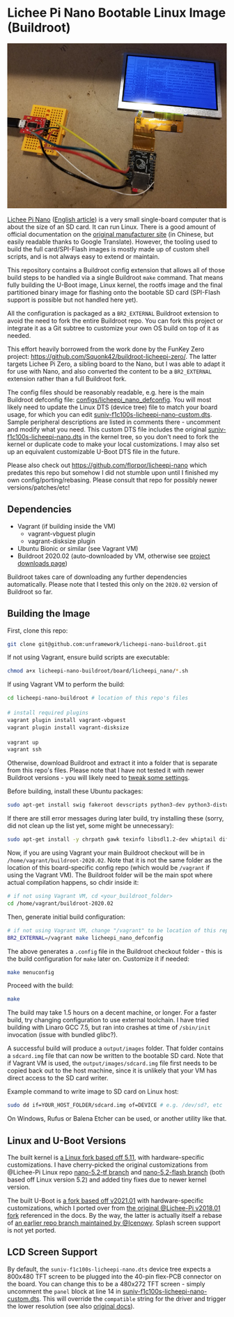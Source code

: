 # Lichee Pi Nano Bootable Linux Image (Buildroot)

![Lichee Pi Nano with LCD screen](licheepi-nano-lcd.jpg)

[Lichee Pi Nano](http://nano.lichee.pro/index.html) ([English article](https://www.cnx-software.com/2018/08/17/licheepi-nano-cheap-sd-card-sized-linux-board/)) is a very small single-board computer that is about the size of an SD card. It can run Linux. There is a good amount of official documentation on the [original manufacturer site](http://nano.lichee.pro/get_started/first_eye.html) (in Chinese, but easily readable thanks to Google Translate). However, the tooling used to build the full card/SPI-Flash images is mostly made up of custom shell scripts, and is not always easy to extend or maintain.

This repository contains a Buildroot config extension that allows all of those build steps to be handled via a single Buildroot `make` command. That means fully building the U-Boot image, Linux kernel, the rootfs image and the final partitioned binary image for flashing onto the bootable SD card (SPI-Flash support is possible but not handled here yet).

All the configuration is packaged as a `BR2_EXTERNAL` Buildroot extension to avoid the need to fork the entire Buildroot repo. You can fork this project or integrate it as a Git subtree to customize your own OS build on top of it as needed.

This effort heavily borrowed from the work done by the FunKey Zero project: https://github.com/Squonk42/buildroot-licheepi-zero/. The latter targets Lichee Pi Zero, a sibling board to the Nano, but I was able to adapt it for use with Nano, and also converted the content to be a `BR2_EXTERNAL` extension rather than a full Buildroot fork.

The config files should be reasonably readable, e.g. here is the main Buildroot defconfig file: [configs/licheepi_nano_defconfig](configs/licheepi_nano_defconfig). You will most likely need to update the Linux DTS (device tree) file to match your board usage, for which you can edit [suniv-f1c100s-licheepi-nano-custom.dts](board/licheepi_nano/suniv-f1c100s-licheepi-nano-custom.dts). Sample peripheral descriptions are listed in comments there - uncomment and modify what you need. This custom DTS file includes the original [suniv-f1c100s-licheepi-nano.dts](https://github.com/unframework/linux/blob/nano-5.11/arch/arm/boot/dts/suniv-f1c100s-licheepi-nano.dts) in the kernel tree, so you don't need to fork the kernel or duplicate code to make your local customizations. I may also set up an equivalent customizable U-Boot DTS file in the future.

Please also check out https://github.com/florpor/licheepi-nano which predates this repo but somehow I did not stumble upon until I finished my own config/porting/rebasing. Please consult that repo for possibly newer versions/patches/etc!

## Dependencies

- Vagrant (if building inside the VM)
  - vagrant-vbguest plugin
  - vagrant-disksize plugin
- Ubuntu Bionic or similar (see Vagrant VM)
- Buildroot 2020.02 (auto-downloaded by VM, otherwise see [project downloads page](https://buildroot.org/download.html))

Buildroot takes care of downloading any further dependencies automatically. Please note that I tested this only on the `2020.02` version of Buildroot so far.

## Building the Image

First, clone this repo:

```sh
git clone git@github.com:unframework/licheepi-nano-buildroot.git
```

If not using Vagrant, ensure build scripts are executable:

```sh
chmod a+x licheepi-nano-buildroot/board/licheepi_nano/*.sh
```

If using Vagrant VM to perform the build:

```sh
cd licheepi-nano-buildroot # location of this repo's files

# install required plugins
vagrant plugin install vagrant-vbguest
vagrant plugin install vagrant-disksize

vagrant up
vagrant ssh
```

Otherwise, download Buildroot and extract it into a folder that is separate from this repo's files. Please note that I have not tested it with newer Buildroot versions - you will likely need to [tweak some settings](https://github.com/unframework/licheepi-nano-buildroot/issues/18).

Before building, install these Ubuntu packages:

```sh
sudo apt-get install swig fakeroot devscripts python3-dev python3-distutils libssl-dev
```

If there are still error messages during later build, try installing these (sorry, did not clean up the list yet, some might be unnecessary):

```sh
sudo apt-get install -y chrpath gawk texinfo libsdl1.2-dev whiptail diffstat cpio libssl-dev
```

Now, if you are using Vagrant your main Buildroot checkout will be in `/home/vagrant/buildroot-2020.02`. Note that it is not the same folder as the location of this board-specific config repo (which would be `/vagrant` if using the Vagrant VM). The Buildroot folder will be the main spot where actual compilation happens, so chdir inside it:

```sh
# if not using Vagrant VM, cd <your_buildroot_folder>
cd /home/vagrant/buildroot-2020.02
```

Then, generate initial build configuration:

```sh
# if not using Vagrant VM, change "/vagrant" to be location of this repo's files
BR2_EXTERNAL=/vagrant make licheepi_nano_defconfig
```

The above generates a `.config` file in the Buildroot checkout folder - this is the build configuration for `make` later on. Customize it if needed:

```sh
make menuconfig
```

Proceed with the build:

```sh
make
```

The build may take 1.5 hours on a decent machine, or longer. For a faster build, try changing configuration to use external toolchain. I have tried building with Linaro GCC 7.5, but ran into crashes at time of `/sbin/init` invocation (issue with bundled glibc?).

A successful build will produce a `output/images` folder. That folder contains a `sdcard.img` file that can now be written to the bootable SD card. Note that if Vagrant VM is used, the `output/images/sdcard.img` file first needs to be copied back out to the host machine, since it is unlikely that your VM has direct access to the SD card writer.

Example command to write image to SD card on Linux host:

```sh
sudo dd if=YOUR_HOST_FOLDER/sdcard.img of=DEVICE # e.g. /dev/sd?, etc
```

On Windows, Rufus or Balena Etcher can be used, or another utility like that.

## Linux and U-Boot Versions

The built kernel is [a Linux fork based off 5.11](https://github.com/unframework/linux/commits/nano-5.11), with hardware-specific customizations. I have cherry-picked the original customizations from @Lichee-Pi Linux repo [nano-5.2-tf branch](https://github.com/torvalds/linux/compare/master...Lichee-Pi:nano-5.2-tf) and [nano-5.2-flash branch](https://github.com/torvalds/linux/compare/master...Lichee-Pi:nano-5.2-flash) (both based off Linux version 5.2) and added tiny fixes due to newer kernel version.

The built U-Boot is [a fork based off v2021.01](https://github.com/unframework/u-boot/commits/2021.01-f1c100s) with hardware-specific customizations, which I ported over from [the original @Lichee-Pi v2018.01 fork](https://github.com/Lichee-Pi/u-boot/commits/nano-v2018.01) referenced in the docs. By the way, the latter is actually itself a rebase of [an earlier repo branch maintained by @Icenowy](https://github.com/u-boot/u-boot/compare/master...Icenowy:f1c100s-spiflash). Splash screen support is not yet ported.

## LCD Screen Support

By default, the `suniv-f1c100s-licheepi-nano.dts` device tree expects a 800x480 TFT screen to be plugged into the 40-pin flex-PCB connector on the board. You can change this to be a 480x272 TFT screen - simply uncomment the `panel` block at line 14 in [suniv-f1c100s-licheepi-nano-custom.dts](board/licheepi_nano/suniv-f1c100s-licheepi-nano-custom.dts). This will override the `compatible` string for the driver and trigger the lower resolution (see also [original docs](http://nano.lichee.pro/build_sys/devicetree.html#lcd)).

